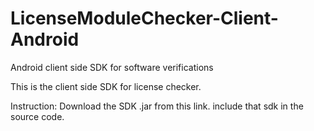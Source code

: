 LicenseModuleChecker-Client-Android
===================================

Android client side SDK for software verifications

This is the client side SDK for license checker. 

Instruction:
Download the SDK .jar from this link.
include that sdk in the source code.
